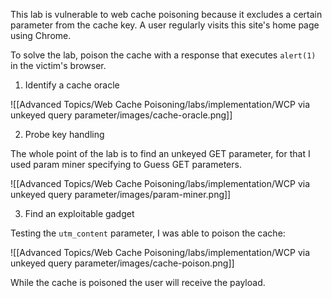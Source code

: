 
This lab is vulnerable to web cache poisoning because it excludes a certain parameter from the cache key. A user regularly visits this site's home page using Chrome.

To solve the lab, poison the cache with a response that executes `alert(1)` in the victim's browser.

1. Identify a cache oracle 

![[Advanced Topics/Web Cache Poisoning/labs/implementation/WCP via unkeyed query parameter/images/cache-oracle.png]]

2. Probe key handling

The whole point of the lab is to find an unkeyed GET parameter, for that I used param miner specifying to Guess GET parameters.

![[Advanced Topics/Web Cache Poisoning/labs/implementation/WCP via unkeyed query parameter/images/param-miner.png]]

3. Find an exploitable gadget

Testing the `utm_content` parameter, I was able to poison the cache:

![[Advanced Topics/Web Cache Poisoning/labs/implementation/WCP via unkeyed query parameter/images/cache-poison.png]]

While the cache is poisoned the user will receive the payload.

